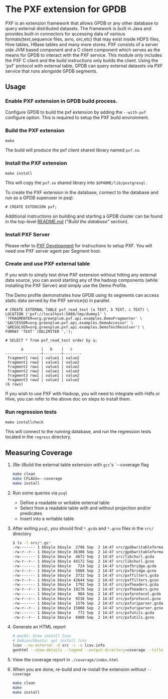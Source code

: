 # The PXF extension for GPDB

PXF is an extension framework that allows GPDB or any other database to query external distributed datasets. The framework is built in Java and provides built-in connectors for accessing data of various formats(text,sequence files, avro, orc,etc) that may exist inside HDFS files, Hive tables, HBase tables and many more stores.
PXF consists of a server side JVM based component and a C client component which serves as the means for GPDB to interact with the PXF service.
This module only includes the PXF C client and the build instructions only builds the client.
Using the 'pxf' protocol with external table, GPDB can query external datasets via PXF service that runs alongside GPDB segments.

## Usage

### Enable PXF extension in GPDB build process.

Configure GPDB to build the pxf extension by adding the `--with-pxf`
configure option. This is required to setup the PXF build environment.

### Build the PXF extension

```
make
```

The build will produce the pxf client shared library named `pxf.so`.
 
### Install the PXF extension
```
make install
```
 
This will copy the `pxf.so` shared library into `$GPHOME/lib/postgresql.`


To create the PXF extension in the database, connect to the database and run as a GPDB superuser in psql:
```
# CREATE EXTENSION pxf;
```

Additional instructions on building and starting a GPDB cluster can be
found in the top-level [README.md](../../../README.md) ("_Build the
database_" section).


### Install PXF Server
Please refer to [PXF Development](https://github.com/greenplum-db/pxf/blob/master/README.md) for instructions to setup PXF.
You will need one PXF server agent per Segment host.

### Create and use PXF external table
If you wish to simply test drive PXF extension without hitting any external data source, you can avoid starting any of the hadoop components (while installing the PXF Server) and simply use the Demo Profile.

The Demo profile demonstrates how GPDB using its segments can access static data served by the PXF service(s) in parallel.
```
# CREATE EXTERNAL TABLE pxf_read_test (a TEXT, b TEXT, c TEXT) \
LOCATION ('pxf://localhost:5888/tmp/dummy1' \
'?FRAGMENTER=org.greenplum.pxf.api.examples.DemoFragmenter' \
'&ACCESSOR=org.greenplum.pxf.api.examples.DemoAccessor' \
'&RESOLVER=org.greenplum.pxf.api.examples.DemoTextResolver') \
FORMAT 'TEXT' (DELIMITER ',');
```


```
# SELECT * from pxf_read_test order by a;

       a        |   b    |   c
----------------+--------+--------
 fragment1 row1 | value1 | value2
 fragment1 row2 | value1 | value2
 fragment2 row1 | value1 | value2
 fragment2 row2 | value1 | value2
 fragment3 row1 | value1 | value2
 fragment3 row2 | value1 | value2
(6 rows)
```


If you wish to use PXF with Hadoop, you will need to integrate with Hdfs or Hive, you can refer to the above doc on steps to install them.



### Run regression tests

```
make installcheck
```

This will connect to the running database, and run the regression
tests located in the `regress` directory.

## Measuring Coverage

1. (Re-)Build the external table extension with `gcc`'s `--coverage flag

    ```bash
    make clean
    make CFLAGS=--coverage
    make install
    ```

2. Run some queries via `psql`
    - Define a readable or writable external table
    - Select from a readable table with and without projection and/or predicates
    - Insert into a writable table

3. After exiting `psql`, you should find `*.gcda` and `*.gcno` files in the `src/` directory

    ```bash
    $ ls -l src/*.gc*
    -rw------- 1 bboyle bboyle  2796 Sep  2 14:47 src/gpdbwritableformatter.gcda
    -rw-r--r-- 1 bboyle bboyle 36308 Sep  2 14:47 src/gpdbwritableformatter.gcno
    -rw------- 1 bboyle bboyle  4672 Sep  2 14:47 src/libchurl.gcda
    -rw-r--r-- 1 bboyle bboyle 44172 Sep  2 14:47 src/libchurl.gcno
    -rw------- 1 bboyle bboyle   724 Sep  2 14:47 src/pxfbridge.gcda
    -rw-r--r-- 1 bboyle bboyle  5888 Sep  2 14:47 src/pxfbridge.gcno
    -rw------- 1 bboyle bboyle  3732 Sep  2 14:47 src/pxffilters.gcda
    -rw-r--r-- 1 bboyle bboyle 42644 Sep  2 14:47 src/pxffilters.gcno
    -rw------- 1 bboyle bboyle  1792 Sep  2 14:47 src/pxfheaders.gcda
    -rw-r--r-- 1 bboyle bboyle 19276 Sep  2 14:47 src/pxfheaders.gcno
    -rw------- 1 bboyle bboyle   984 Sep  2 14:47 src/pxfprotocol.gcda
    -rw-r--r-- 1 bboyle bboyle  9216 Sep  2 14:47 src/pxfprotocol.gcno
    -rw------- 1 bboyle bboyle  1576 Sep  2 14:47 src/pxfuriparser.gcda
    -rw-r--r-- 1 bboyle bboyle 15808 Sep  2 14:47 src/pxfuriparser.gcno
    -rw------- 1 bboyle bboyle   772 Sep  2 14:47 src/pxfutils.gcda
    -rw-r--r-- 1 bboyle bboyle  6980 Sep  2 14:47 src/pxfutils.gcno
    ```

4. Generate an HTML report

    ```bash
    # macOS: brew install lcov
    # Debian/Ubuntu: apt install lcov
    lcov --no-external -d src -c -o lcov.info
    genhtml --show-details --legend --output-directory=coverage --title=PXF --num-spaces=4 --prefix=src lcov.info
    ```

5. View the coverage report in `./coverage/index.html`

6. When you are done, re-build and re-install the extension _without_ `--coverage`

    ```bash
    make clean
    make
    make install
    ```

